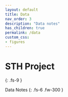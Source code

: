 ```yaml
---
layout: default
title: Data
nav_order: 3
description: "Data notes"
has_children: true
permalink: /data
custom_css:
- figures
---
```


# STH Project
{: .fs-9 }

Data Notes
{: .fs-6 .fw-300 }

<br>
<br>
<br>
<br>